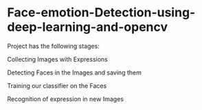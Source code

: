 # Face-emotion-Detection-using-deep-learning-and-opencv
Project has the following stages:

Collecting Images with Expressions

Detecting Faces in the Images and saving them

Training our classifier on the Faces

Recognition of expression in new Images
